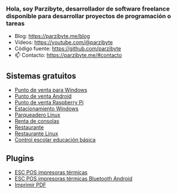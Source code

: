 ### Hola, soy Parzibyte, desarrollador de software freelance disponible para desarrollar proyectos de programación o tareas
- Blog: https://parzibyte.me/blog
- Vídeos: https://youtube.com/@parzibyte
- Código fuente: https://github.com/parzibyte
- 📫 Contacto: https://parzibyte.me/#contacto

## Sistemas gratuitos
- [Punto de venta para Windows](https://parzibyte.me/blog/2021/04/13/sistema-ventas-gratuito-windows/)
- [Punto de venta Android](https://parzibyte.me/blog/2022/05/04/punto-venta-gratuito-android-usalo-telefono-tableta/)
- [Punto de venta Raspberry Pi](https://parzibyte.me/blog/2022/11/21/punto-venta-gratis-raspberry-pi/)
- [Estacionamiento Windows](https://parzibyte.me/blog/2021/05/11/sistema-estacionamientos-gratuito-open-source/)
- [Parqueadero Linux](https://parzibyte.me/blog/2023/08/03/sistema-gratuito-estacionamiento-linux/)
- [Renta de consolas](https://parzibyte.me/blog/2021/11/08/sistema-gratuito-renta-consolas-videojuegos/)
- [Restaurante](https://parzibyte.me/blog/2023/04/18/sistema-gratuito-restaurantes/)
- [Restaurante Linux](https://parzibyte.me/blog/2023/08/04/sistema-restaurantes-gratuito-linux/)
- [Control escolar educación básica](https://parzibyte.me/blog/2021/03/31/software-control-asistencia-tareas-escolares-gratuito/)

## Plugins
- [ESC POS impresoras térmicas](https://parzibyte.me/blog/2022/09/30/plugin-impresoras-termicas-version-3/)
- [ESC POS impresoras térmicas Bluetooth Android](https://parzibyte.me/blog/2022/11/01/plugin-gratuito-impresoras-termicas-bluetooth-android/)
- [Imprimir PDF](https://parzibyte.me/blog/2020/12/07/plugin-imprimir-pdf-manera-silenciosa-javascript/)
